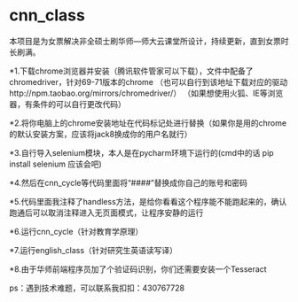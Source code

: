 # cnn_class
本项目是为女票解决非全硕士刷华师—师大云课堂所设计，持续更新，直到女票时长刷满。

*1.下载chrome浏览器并安装（腾讯软件管家可以下载），文件中配备了chromedriver，针对69-71版本的chrome
（也可以自行到该地址下载对应的驱动http://npm.taobao.org/mirrors/chromedriver/）
（如果想使用火狐、IE等浏览器，有条件的可以自行更改代码）

*2.将你电脑上的chrome安装地址在代码标记处进行替换（如果你是用的chrome的默认安装方案，应该将jack8换成你的用户名就行）

*3.自行导入selenium模块，本人是在pycharm环境下运行的(cmd中的话 pip install selenium 应该会吧)

*4.然后在cnn_cycle等代码里面将“####”替换成你自己的账号和密码

*5.代码里面我注释了handless方法，是给你看看这个程序能不能跑起来的，确认跑通后可以取消注释进入无页面模式，让程序安静的运行

*6.运行cnn_cycle（针对教育学原理）

*7.运行english_class（针对研究生英语读写译）

*8.由于华师前端程序员加了个验证码识别，你们还需要安装一个Tesseract

ps：遇到技术难题，可以联系我扣扣：430767728
